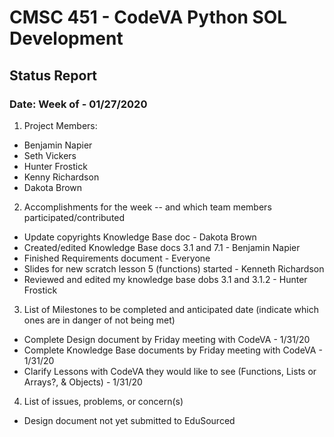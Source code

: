 # CMSC 451 - CodeVA Python SOL Development
## Status Report
### Date: Week of - 01/27/2020
1. Project Members:
  * Benjamin Napier
  * Seth Vickers
  * Hunter Frostick
  * Kenny Richardson
  * Dakota Brown
2. Accomplishments for the week -- and which team members participated/contributed
  * Update copyrights Knowledge Base doc - Dakota Brown
  * Created/edited Knowledge Base docs 3.1 and 7.1 - Benjamin Napier
  * Finished Requirements document - Everyone
  * Slides for new scratch lesson 5 (functions) started - Kenneth Richardson
  * Reviewed and edited my knowledge base dobs 3.1 and 3.1.2 - Hunter Frostick
3. List of Milestones to be completed and anticipated date (indicate which ones are in danger of not being met)
  * Complete Design document by Friday meeting with CodeVA - 1/31/20
  * Complete Knowledge Base documents by Friday meeting with CodeVA - 1/31/20
  * Clarify Lessons with CodeVA they would like to see (Functions, Lists or Arrays?, & Objects) - 1/31/20
4. List of issues, problems, or concern(s)
  * Design document not yet submitted to EduSourced
